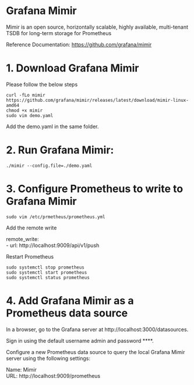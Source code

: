# Grafana Mimir
Mimir is an open source, horizontally scalable, highly available, multi-tenant TSDB for long-term storage for Prometheus

Reference Documentation: https://github.com/grafana/mimir

# 1. Download Grafana Mimir  

Please follow the below steps  

    curl -fLo mimir https://github.com/grafana/mimir/releases/latest/download/mimir-linux-amd64
    chmod +x mimir
    sudo vim demo.yaml

Add the demo.yaml in the same folder.

# 2. Run Grafana Mimir:  

    ./mimir --config.file=./demo.yaml

# 3. Configure Prometheus to write to Grafana Mimir  

    sudo vim /etc/prmetheus/prometheus.yml  

Add the remote write  

  remote_write:  
      - url: http://localhost:9009/api/v1/push

Restart Prometheus  

    sudo systemctl stop prometheus
    sudo systemctl start prometheus
    sudo systemctl status prometheus

# 4. Add Grafana Mimir as a Prometheus data source  

In a browser, go to the Grafana server at http://localhost:3000/datasources.  

Sign in using the default username admin and password ****.

Configure a new Prometheus data source to query the local Grafana Mimir server using the following settings:

Name:	Mimir  
URL: http://localhost:9009/prometheus